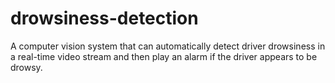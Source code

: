 # drowsiness-detection
 A computer vision system that can automatically detect driver drowsiness in a real-time video stream and then play an alarm if the driver appears to be drowsy.

